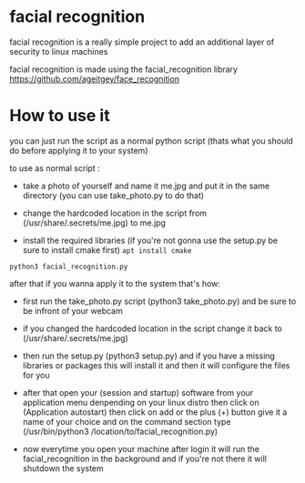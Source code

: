 # facial recognition

facial recognition is a really simple project to add an additional layer of security to linux machines

facial recognition is made using the facial_recognition library https://github.com/ageitgey/face_recognition 


# How to use it #

you can just run the script as a normal python script (thats what you should do before applying it to your system)

to use as normal script :

- take a photo of yourself and name it me.jpg and put it in the same directory (you can use take_photo.py to do that)

- change the hardcoded location in the script from (/usr/share/.secrets/me.jpg) to me.jpg

- install the required libraries <it will take long time> (if you're not gonna use the setup.py be sure to install cmake first) ```apt install cmake``` 

```python3 facial_recognition.py```

after that if you wanna apply it to the system that's how:

- first run the take_photo.py script (python3 take_photo.py) and be sure to be infront of your webcam 

- if you changed the hardcoded location in the script change it back to (/usr/share/.secrets/me.jpg)
  
- then run the setup.py (python3 setup.py) and if you have a missing libraries or packages this will install it
and then it will configure the files for you


- after that open your (session and startup) software from your application menu denpending on your linux distro then click on (Application autostart)
then click on add or the plus (+) button give it a name of your choice and on the command section type (/usr/bin/python3 /location/to/facial_recognition.py)


- now everytime you open your machine after login it will run the facial_recognition in the background and if you're not there it will shutdown the system
